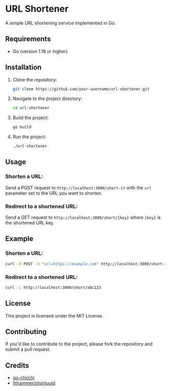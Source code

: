 # URL Shortener

A simple URL shortening service implemented in Go.

## Requirements

- Go (version 1.18 or higher)

## Installation

1. Clone the repository:

   ```sh
   git clone https://github.com/your-username/url-shortener.git
   ```

2. Navigate to the project directory:

   ```sh
   cd url-shortener
   ```

3. Build the project:

   ```sh
   go build
   ```

4. Run the project:

   ```sh
   ./url-shortener
   ```

## Usage

### Shorten a URL:

Send a POST request to `http://localhost:3000/short-it` with the `url` parameter set to the URL you want to shorten.

### Redirect to a shortened URL:

Send a GET request to `http://localhost:3000/short/{key}` where `{key}` is the shortened URL key.

## Example

### Shorten a URL:

```sh
curl -X POST -d "url=https://example.com" http://localhost:3000/short-it
```

### Redirect to a shortened URL:

```sh
curl -i http://localhost:3000/short/abc123
```

## License

This project is licensed under the MIT License.

## Contributing

If you'd like to contribute to the project, please fork the repository and submit a pull request.

## Credits

- [go-chi/chi](https://github.com/go-chi/chi)
- [lithammer/shortuuid](https://github.com/lithammer/shortuuid)